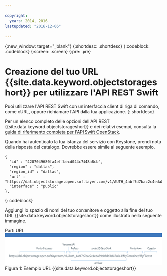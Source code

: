 ```yaml
---

copyright:
  years: 2014, 2016
lastupdated: "2016-12-06"

---
```

{:new_window: target="_blank"}
{:shortdesc: .shortdesc}
{:codeblock: .codeblock}
{:screen: .screen}
{:pre: .pre}


# Creazione del tuo URL {{site.data.keyword.objectstorageshort}} per utilizzare l'API REST Swift

Puoi utilizzare l'API REST Swift con un'interfaccia client di riga di comando, come cURL, oppure richiamare l'API dalla tua applicazione.
{: shortdesc}


Per un elenco completo delle opzioni dell'API REST {{site.data.keyword.objectstorageshort}} e dei relativi esempi, consulta la [guida di riferimento completa per l'API Swift OpenStack](http://developer.openstack.org/api-ref-objectstorage-v1.html).

Quando hai autenticato la tua istanza del servizio con Keystone, prendi nota della risposta del catalogo. Dovrebbe essere simile al seguente esempio.

```
{
  "id" : "4207049680fa4effbecd044c7448a8cb",
  "region" : "dallas",
  "region_id" : "dallas",
  "url" : "https://dal.objectstorage.open.softlayer.com/v1/AUTH_4abf7d7bac2c4eda89c03dd3afa7a0a3",
  "interface" : "public"
},
```
{: codeblock}


Aggiungi lo spazio di nomi del tuo contenitore e oggetto alla fine del tuo URL {{site.data.keyword.objectstorageshort}} come illustrato nella seguente immagine.

  Parti URL![{{site.data.keyword.objectstorageshort}} illustrate in un'immagine di esempio](images/swift_URL.png)
  Figura 1: Esempio URL {{site.data.keyword.objectstorageshort}}
